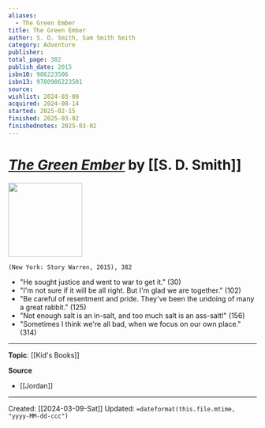 ```yaml
---
aliases:
  - The Green Ember
title: The Green Ember
author: S. D. Smith, Sam Smith Smith
category: Adventure
publisher: 
total_page: 382
publish_date: 2015
isbn10: 986223506
isbn13: 9780986223501
source: 
wishlist: 2024-03-09
acquired: 2024-08-14
started: 2025-02-15
finished: 2025-03-02
finishednotes: 2025-03-02
---
```

# *[The Green Ember]()* by [[S. D. Smith]]

<img src="http://books.google.com/books/content?id=cx0VogEACAAJ&printsec=frontcover&img=1&zoom=1&source=gbs_api" width=150>

`(New York: Story Warren, 2015), 382`

- "He sought justice and went to war to get it." (30)
- "I'm not sure if it will be all right. But I'm glad we are together." (102)
- "Be careful of resentment and pride. They've been the undoing of many a great rabbit." (125)
- "Not enough salt is an in-salt, and too much salt is an ass-salt!" (156)
- "Sometimes I think we're all bad, when we focus on our own place." (314)

--- 
**Topic**: [[Kid's Books]]

**Source**
- [[Jordan]]

---
Created: [[2024-03-09-Sat]]
Updated: `=dateformat(this.file.mtime, "yyyy-MM-dd-ccc")`